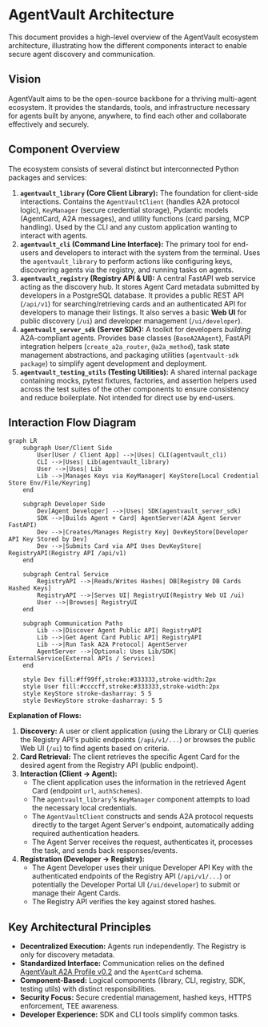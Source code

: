 # AgentVault Architecture

This document provides a high-level overview of the AgentVault ecosystem architecture, illustrating how the different components interact to enable secure agent discovery and communication.

## Vision

AgentVault aims to be the open-source backbone for a thriving multi-agent ecosystem. It provides the standards, tools, and infrastructure necessary for agents built by anyone, anywhere, to find each other and collaborate effectively and securely.

## Component Overview

The ecosystem consists of several distinct but interconnected Python packages and services:

1.  **`agentvault_library` (Core Client Library):** The foundation for client-side interactions. Contains the `AgentVaultClient` (handles A2A protocol logic), `KeyManager` (secure credential storage), Pydantic models (AgentCard, A2A messages), and utility functions (card parsing, MCP handling). Used by the CLI and any custom application wanting to interact with agents.
2.  **`agentvault_cli` (Command Line Interface):** The primary tool for end-users and developers to interact with the system from the terminal. Uses the `agentvault_library` to perform actions like configuring keys, discovering agents via the registry, and running tasks on agents.
3.  **`agentvault_registry` (Registry API & UI):** A central FastAPI web service acting as the discovery hub. It stores Agent Card metadata submitted by developers in a PostgreSQL database. It provides a public REST API (`/api/v1`) for searching/retrieving cards and an authenticated API for developers to manage their listings. It also serves a basic **Web UI** for public discovery (`/ui`) and developer management (`/ui/developer`).
4.  **`agentvault_server_sdk` (Server SDK):** A toolkit for developers *building* A2A-compliant agents. Provides base classes (`BaseA2AAgent`), FastAPI integration helpers (`create_a2a_router`, `@a2a_method`), task state management abstractions, and packaging utilities (`agentvault-sdk package`) to simplify agent development and deployment.
5.  **`agentvault_testing_utils` (Testing Utilities):** A shared internal package containing mocks, pytest fixtures, factories, and assertion helpers used across the test suites of the other components to ensure consistency and reduce boilerplate. Not intended for direct use by end-users.

## Interaction Flow Diagram

```mermaid
graph LR
    subgraph User/Client Side
        User[User / Client App] -->|Uses| CLI(agentvault_cli)
        CLI -->|Uses| Lib(agentvault_library)
        User -->|Uses| Lib
        Lib -->|Manages Keys via KeyManager| KeyStore[Local Credential Store Env/File/Keyring]
    end

    subgraph Developer Side
        Dev[Agent Developer] -->|Uses| SDK(agentvault_server_sdk)
        SDK -->|Builds Agent + Card| AgentServer(A2A Agent Server FastAPI)
        Dev -->|Creates/Manages Registry Key| DevKeyStore[Developer API Key Stored by Dev]
        Dev -->|Submits Card via API Uses DevKeyStore| RegistryAPI(Registry API /api/v1)
    end

    subgraph Central Service
        RegistryAPI -->|Reads/Writes Hashes| DB[Registry DB Cards Hashed Keys]
        RegistryAPI -->|Serves UI| RegistryUI(Registry Web UI /ui)
        User -->|Browses| RegistryUI
    end

    subgraph Communication Paths
        Lib -->|Discover Agent Public API| RegistryAPI
        Lib -->|Get Agent Card Public API| RegistryAPI
        Lib -->|Run Task A2A Protocol| AgentServer
        AgentServer -->|Optional: Uses Lib/SDK| ExternalService[External APIs / Services]
    end

    style Dev fill:#ff99ff,stroke:#333333,stroke-width:2px
    style User fill:#ccccff,stroke:#333333,stroke-width:2px
    style KeyStore stroke-dasharray: 5 5
    style DevKeyStore stroke-dasharray: 5 5
```

**Explanation of Flows:**

1.  **Discovery:** A user or client application (using the Library or CLI) queries the Registry API's public endpoints (`/api/v1/...`) or browses the public Web UI (`/ui`) to find agents based on criteria.
2.  **Card Retrieval:** The client retrieves the specific Agent Card for the desired agent from the Registry API (public endpoint).
3.  **Interaction (Client -> Agent):**
    *   The client application uses the information in the retrieved Agent Card (endpoint `url`, `authSchemes`).
    *   The `agentvault_library`'s `KeyManager` component attempts to load the necessary local credentials.
    *   The `AgentVaultClient` constructs and sends A2A protocol requests directly to the target Agent Server's endpoint, automatically adding required authentication headers.
    *   The Agent Server receives the request, authenticates it, processes the task, and sends back responses/events.
4.  **Registration (Developer -> Registry):**
    *   The Agent Developer uses their unique Developer API Key with the authenticated endpoints of the Registry API (`/api/v1/...`) or potentially the Developer Portal UI (`/ui/developer`) to submit or manage their Agent Cards.
    *   The Registry API verifies the key against stored hashes.

## Key Architectural Principles

*   **Decentralized Execution:** Agents run independently. The Registry is only for discovery metadata.
*   **Standardized Interface:** Communication relies on the defined [AgentVault A2A Profile v0.2](a2a_profile_v0.2.md) and the `AgentCard` schema.
*   **Component-Based:** Logical components (library, CLI, registry, SDK, testing utils) with distinct responsibilities.
*   **Security Focus:** Secure credential management, hashed keys, HTTPS enforcement, TEE awareness.
*   **Developer Experience:** SDK and CLI tools simplify common tasks.
